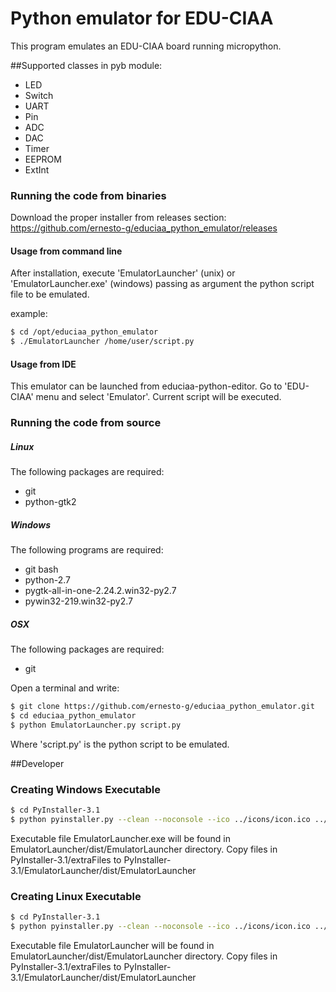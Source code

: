 # Python emulator for EDU-CIAA

This program emulates an EDU-CIAA board running micropython.

##Supported classes in pyb module:
  - LED
  - Switch
  - UART
  - Pin
  - ADC
  - DAC
  - Timer
  - EEPROM
  - ExtInt


### Running the code from binaries

Download the proper installer from releases section: https://github.com/ernesto-g/educiaa_python_emulator/releases

#### Usage from command line

After installation, execute 'EmulatorLauncher' (unix) or 'EmulatorLauncher.exe' (windows) passing as argument the python script file to be emulated.

example:
```sh
$ cd /opt/educiaa_python_emulator
$ ./EmulatorLauncher /home/user/script.py
```

#### Usage from IDE
This emulator can be launched from educiaa-python-editor. Go to 'EDU-CIAA' menu and select 'Emulator'. Current script will be executed.


### Running the code from source

##### Linux
The following packages are required:
  - git
  - python-gtk2
  

##### Windows
The following programs are required:
  - git bash
  - python-2.7
  - pygtk-all-in-one-2.24.2.win32-py2.7
  - pywin32-219.win32-py2.7

##### OSX
The following packages are required:
  - git
  
Open a terminal and write:

```sh
$ git clone https://github.com/ernesto-g/educiaa_python_emulator.git
$ cd educiaa_python_emulator
$ python EmulatorLauncher.py script.py
```
Where 'script.py' is the python script to be emulated.


##Developer

### Creating Windows Executable

```sh
$ cd PyInstaller-3.1
$ python pyinstaller.py --clean --noconsole --ico ../icons/icon.ico ../EmulatorLauncher.py
```
Executable file EmulatorLauncher.exe will be found in EmulatorLauncher/dist/EmulatorLauncher directory.
Copy files in PyInstaller-3.1/extraFiles to PyInstaller-3.1/EmulatorLauncher/dist/EmulatorLauncher

### Creating Linux Executable

```sh
$ cd PyInstaller-3.1
$ python pyinstaller.py --clean --noconsole --ico ../icons/icon.ico ../EmulatorLauncher.py
```
Executable file EmulatorLauncher will be found in EmulatorLauncher/dist/EmulatorLauncher directory.
Copy files in PyInstaller-3.1/extraFiles to PyInstaller-3.1/EmulatorLauncher/dist/EmulatorLauncher
